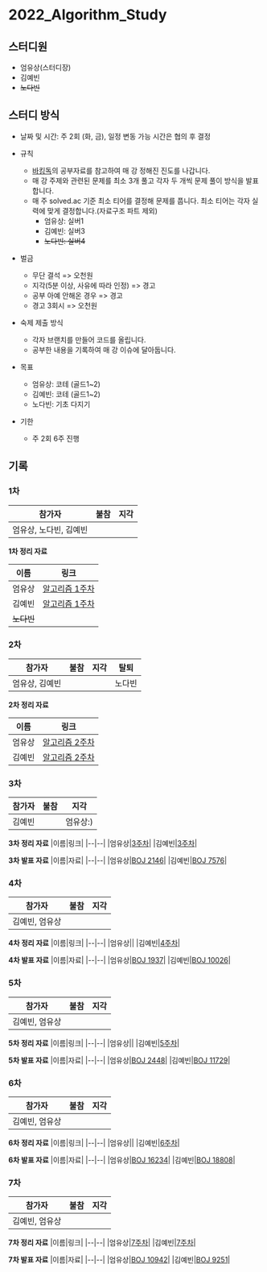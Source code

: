 # 2022_Algorithm_Study

## 스터디원
- 엄유상(스터디장)
- 김예빈
- ~~노다빈~~

## 스터디 방식
- 날짜 및 시간: 주 2회 (화, 금), 일정 변동 가능
시간은 협의 후 결정
- 규칙
   - [바킹독](https://blog.encrypted.gg/category/%EA%B0%95%EC%A2%8C/%EC%8B%A4%EC%A0%84%20%EC%95%8C%EA%B3%A0%EB%A6%AC%EC%A6%98?page=2)의 공부자료를 참고하여 매 강 정해진 진도를 나갑니다.
   - 매 강 주제와 관련된 문제를 최소 3개 풀고 각자 두 개씩 문제 풀이 방식을 발표합니다.
   - 매 주 solved.ac 기준 최소 티어를 결정해 문제를 풉니다. 최소 티어는 각자 실력에 맞게 결정합니다.(자료구조 파트 제외)
      - 엄유상: 실버1
      - 김예빈: 실버3
      - ~~노다빈: 실버4~~
- 벌금
   - 무단 결석 => 오천원
   - 지각(5분 이상, 사유에 따라 인정) => 경고
   - 공부 아예 안해온 경우 => 경고
   - 경고 3회시 => 오천원
- 숙제 제출 방식
   - 각자 브랜치를 만들어 코드를 올립니다.
   - 공부한 내용을 기록하여 매 강 이슈에 달아둡니다.

- 목표
   - 엄유상: 코테 (골드1~2)
   - 김예빈: 코테 (골드1~2)
   - 노다빈: 기초 다지기
- 기한
   - 주 2회 6주 진행

## 기록

### 1차

|참가자|불참|지각|
|---|---|---|
|엄유상, 노다빈, 김예빈|||

**1차 정리 자료**

|이름|링크|
|--|--|
|엄유상|[알고리즘 1주차](https://dbtkd1801.gitbook.io/yeeeee/algorithm1)|
|김예빈|[알고리즘 1주차](https://byein.tistory.com/category/Algorithm/1%EC%A3%BC%EC%B0%A8)|
|~~노다빈~~||

### 2차

|참가자|불참|지각|탈퇴|
|--|--|--|--|
|엄유상, 김예빈|||노다빈|

**2차 정리 자료**

|이름|링크|
|--|--|
|엄유상|[알고리즘 2주차](https://dbtkd1801.gitbook.io/yeeeee/algorithm3)|
|김예빈|[알고리즘 2주차](https://byein.tistory.com/category/Algorithm/2%EC%A3%BC%EC%B0%A8)|

### 3차

|참가자|불참|지각|
|--|--|--|
|김예빈||엄유상:)|

**3차 정리 자료**
|이름|링크|
|--|--|
|엄유상|[3주차](https://eomyoosang.github.io/algorithm/2022/01/26/Algorithm7/#)|
|김예빈|[3주차](https://byein.tistory.com/category/Algorithm/3%EA%B0%95)|

**3차 발표 자료**
|이름|자료|
|--|--|
|엄유상|[BOJ 2146](https://github.com/Seoultech19-Computer-Enginerring-Study/2022_Algorithm_Study/raw/main/2146.pptx)|
|김예빈|[BOJ 7576](https://github.com/Seoultech19-Computer-Enginerring-Study/2022_Algorithm_Study/raw/main/7576.pptx)|


### 4차

|참가자|불참|지각|
|--|--|--|
|김예빈, 엄유상|||

**4차 정리 자료**
|이름|링크|
|--|--|
|엄유상||
|김예빈|[4주차](https://byein.tistory.com/category/Algorithm/4%EA%B0%95)|

**4차 발표 자료**
|이름|자료|
|--|--|
|엄유상|[BOJ 1937](https://github.com/Seoultech19-Computer-Enginerring-Study/2022_Algorithm_Study/raw/main/1937.pptx)|
|김예빈|[BOJ 10026](https://github.com/Seoultech19-Computer-Enginerring-Study/2022_Algorithm_Study/raw/main/10026.pptx)|

### 5차

|참가자|불참|지각|
|--|--|--|
|김예빈, 엄유상|||

**5차 정리 자료**
|이름|링크|
|--|--|
|엄유상||
|김예빈|[5주차]()|

**5차 발표 자료**
|이름|자료|
|--|--|
|엄유상|[BOJ 2448](https://github.com/Seoultech19-Computer-Enginerring-Study/2022_Algorithm_Study/raw/main/2448.pptx)|
|김예빈|[BOJ 11729](https://github.com/Seoultech19-Computer-Enginerring-Study/2022_Algorithm_Study/raw/main/11729.pptx)|

### 6차

|참가자|불참|지각|
|--|--|--|
|김예빈, 엄유상|||

**6차 정리 자료**
|이름|링크|
|--|--|
|엄유상||
|김예빈|[6주차]()|

**6차 발표 자료**
|이름|자료|
|--|--|
|엄유상|[BOJ 16234](https://github.com/Seoultech19-Computer-Enginerring-Study/2022_Algorithm_Study/raw/main/16234.pptx)|
|김예빈|[BOJ 18808](https://github.com/Seoultech19-Computer-Enginerring-Study/2022_Algorithm_Study/raw/main/18808.pptx)|


### 7차

|참가자|불참|지각|
|--|--|--|
|김예빈, 엄유상|||

**7차 정리 자료**
|이름|링크|
|--|--|
|엄유상|[7주차](https://eomyoosang.github.io/algorithm/2022/02/23/Algorithm12/#)|
|김예빈|[7주차]()|

**7차 발표 자료**
|이름|자료|
|--|--|
|엄유상|[BOJ 10942](https://github.com/Seoultech19-Computer-Enginerring-Study/2022_Algorithm_Study/raw/main/10942.pptx)|
|김예빈|[BOJ 9251](https://github.com/Seoultech19-Computer-Enginerring-Study/2022_Algorithm_Study/raw/main/0251.pptx)|
